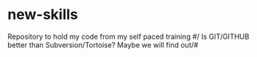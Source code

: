 # new-skills
Repository to hold my code from my self paced training
#/ Is GIT/GITHUB better than Subversion/Tortoise?
Maybe we will find out/#
